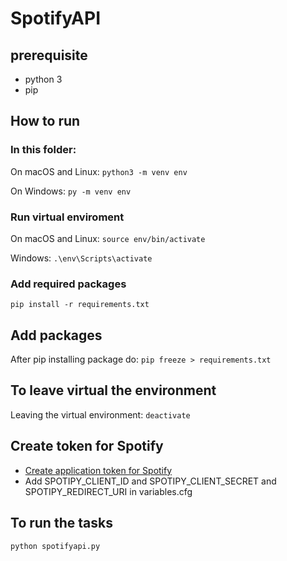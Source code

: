 # SpotifyAPI

## prerequisite

- python 3
- pip

## How to run

### In this folder:

On macOS and Linux:
`python3 -m venv env`

On Windows:
`py -m venv env`

### Run virtual enviroment

On macOS and Linux:
`source env/bin/activate`

Windows:
`.\env\Scripts\activate`

### Add required packages

`pip install -r requirements.txt`

## Add packages

After pip installing package do:
`pip freeze > requirements.txt`

## To leave virtual the environment

Leaving the virtual environment:
`deactivate`

## Create token for Spotify

- [Create application token for Spotify](https://developer.spotify.com/dashboard/applications)
- Add SPOTIPY_CLIENT_ID and SPOTIPY_CLIENT_SECRET and SPOTIPY_REDIRECT_URI in variables.cfg

## To run the tasks

`python spotifyapi.py`
